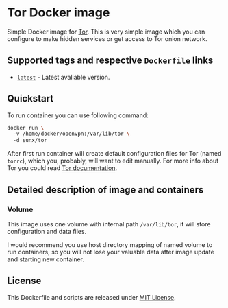 # Tor Docker image
Simple Docker image for [Tor](https://www.torproject.org/). 
This is very simple image which you can configure to make hidden services or get access to Tor onion network.

## Supported tags and respective `Dockerfile` links

* [`latest`](https://github.com/SunAngel/tor-docker/blob/master/docker/Dockerfile) - Latest avaliable version.

## Quickstart

To run container you can use following command:
```bash
docker run \  
  -v /home/docker/openvpn:/var/lib/tor \  
  -d sunx/tor
```

After first run container will create default configuration files for Tor (named `torrc`), which you, probably, will want to edit manually. For more info about Tor you could read [Tor documentation](https://www.torproject.org/docs/documentation.html.en).

## Detailed description of image and containers

### Volume
This image uses one volume with internal path `/var/lib/tor`, it will store configuration and data files.

I would recommend you use host directory mapping of named volume to run containers, so you will not lose your valuable data after image update and starting new container.

## License

This Dockerfile and scripts are released under [MIT License](https://github.com/SunAngel/tor-docker/blob/master/LICENSE).

